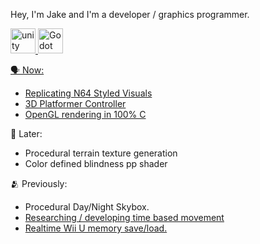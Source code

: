 Hey, I'm Jake and I'm a developer / graphics programmer. 


<p align="left"> <a href="https://unity.com/" target="_blank" rel="noreferrer"> <img src="https://www.vectorlogo.zone/logos/unity3d/unity3d-icon.svg" alt="unity" width="40" height="40"/> <a href="https://godotengine.org/" target="_blank" rel="noreferrer"> <img src="https://upload.wikimedia.org/wikipedia/commons/thumb/6/6a/Godot_icon.svg/2048px-Godot_icon.svg.png" alt="Godot" width="40" height="40"/>

🗣️ Now:
- Replicating N64 Styled Visuals
- [3D Platformer Controller](https://github.com/JakeButf/Godot64Controller)
- [OpenGL rendering in 100% C](https://github.com/JakeButf/opengl-c-renderer)

👥 Later:
- Procedural terrain texture generation
- Color defined blindness pp shader

🫂 Previously:
- Procedural Day/Night Skybox.
- [Researching / developing time based movement](https://github.com/JakeButf/NPCScheduler)
- [Realtime Wii U memory save/load.](https://github.com/JakeButf/DoomZoom)
